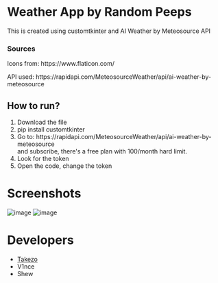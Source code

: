 <div>
  <h1>Weather App by Random Peeps</h1>
  <p>This is created using customtkinter and AI Weather by Meteosource API</p>
  <h3>Sources</h3>
  <p>Icons from: https://www.flaticon.com/ <p>
  <p>API used: https://rapidapi.com/MeteosourceWeather/api/ai-weather-by-meteosource <p>
</div>
<div>
  <h2>How to run?</h2>
  <ol>
    <li>Download the file</li>
    <li>pip install customtkinter</li>
    <li>Go to: https://rapidapi.com/MeteosourceWeather/api/ai-weather-by-meteosource <br>
        and subscribe, there's a free plan with 100/month hard limit. </li>
    <li>Look for the token</li>
    <li>Open the code, change the token</li>
  </ol>
</div>

<h1>Screenshots</h1>

![image](https://user-images.githubusercontent.com/89834374/214646348-183b4ca0-0c1c-4fdf-b079-aff4bf02521c.png)
![image](https://user-images.githubusercontent.com/89834374/214646428-dc54ecf4-f2bb-4b79-a960-b13f7f1ef268.png)

<div>
<h1>Developers</h1>
<ul>
  <li><a href="https://github.com/Takezooo">Takezo</a></li>
  <li><a>V1nce</a></li>
  <li><a>Shew</a></li>
</ul>
</div>
